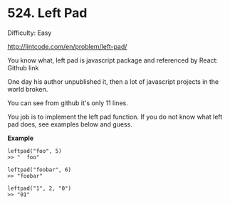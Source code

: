 # 524. Left Pad

Difficulty: Easy

http://lintcode.com/en/problem/left-pad/

You know what, left pad is javascript package and referenced by React: 
Github link

One day his author unpublished it, then a lot of javascript projects in the world broken.

You can see from github it's only 11 lines.

You job is to implement the left pad function. If you do not know what left pad does, see examples below and guess.

**Example**  
```
leftpad("foo", 5)
>> "  foo"

leftpad("foobar", 6)
>> "foobar"

leftpad("1", 2, "0")
>> "01"
```
